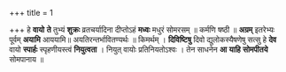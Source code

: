 +++
title = 1

+++
हे **वायो** **ते** तुभ्यं **शुक्रः** व्रतचर्यादिना दीप्तोऽहं **मध्वः** मधुरं सोमरसम् ॥ कर्मणि षष्ठी ॥ **अग्रम्** इतरेभ्यः पूर्वम् **अयामि** आययामि॥ अयतिरन्तर्भावितण्यर्थः ॥ किमर्थम् । **दिविष्टिषु** दिवो द्युलोकस्यैषणेषु सत्सु हे **देव** वायो **स्पार्हः** स्पृहणीयस्त्वं **नियुत्वता** । नियुत् वायोः प्रतिनियतोऽश्वः । तेन साधनेन **आ** **याहि** **सोमपीतये** सोमपानाय ॥